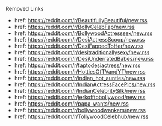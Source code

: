 Removed Links 
 - href: https://reddit.com/r/BeautifullyBeautiful/new.rss
  - href: https://reddit.com/r/BollyCelebFap/new.rss
  - href: https://reddit.com/r/BollywoodActresssex/new.rss
  - href: https://reddit.com/r/DesiActressScoop/new.rss
  - href: https://reddit.com/r/DesiFappedToHer/new.rss
  - href: https://reddit.com/r/desitraditionallysexy/new.rss
  - href: https://reddit.com/r/DesiUnderratedBabes/new.rss
  - href: https://reddit.com/r/faptodesiactress/new.rss
  - href: https://reddit.com/r/HottiesOfTVandYT/new.rss
  - href: https://reddit.com/r/indian_hot_aunties/new.rss
  - href: https://reddit.com/r/IndianActressFacePics/new.rss
  - href: https://reddit.com/r/IndianCelebritySilk/new.rss
  - href: https://reddit.com/r/jerkofftobollywood/new.rss
  - href: https://reddit.com/r/papa_wants/new.rss
  - href: https://reddit.com/r/bollywoodwankers/new.rss
  - href: https://reddit.com/r/TollywoodCelebhub/new.rss
